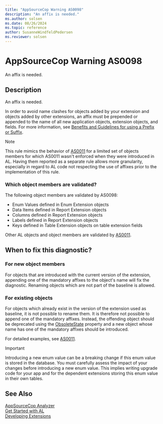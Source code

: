 ```yaml
---
title: "AppSourceCop Warning AS0098"
description: "An affix is needed."
ms.author: solsen
ms.date: 08/26/2024
ms.topic: reference
author: SusanneWindfeldPedersen
ms.reviewer: solsen
---
```

[//]: # (START>DO_NOT_EDIT)
[//]: # (IMPORTANT:Do not edit any of the content between here and the END>DO_NOT_EDIT.)
[//]: # (Any modifications should be made in the .xml files in the ModernDev repo.)
# AppSourceCop Warning AS0098
An affix is needed.

## Description
An affix is needed.

[//]: # (IMPORTANT: END>DO_NOT_EDIT)

In order to avoid name clashes for objects added by your extension and objects added by other extensions, an affix must be prepended or appended to the name of all new application objects, extension objects, and fields. For more information, see [Benefits and Guidelines for using a Prefix or Suffix](../../compliance/apptest-prefix-suffix.md).

> [!NOTE]  
> This rule mimics the behavior of [AS0011](appsourcecop-as0011.md) for a limited set of objects members for which AS0011 wasn't enforced when they were introduced in AL. Having them reported as a separate rule allows more granularity, especially in regard to AL code not respecting the use of affixes prior to the implementation of this rule.

### Which object members are validated?

The following object members are validated by AS0098:

- Enum Values defined in Enum Extension objects
- Data Items defined in Report Extension objects
- Columns defined in Report Extension objects
- Labels defined in Report Extension objects
- Keys defined in Table Extension objects on table extension fields

Other AL objects and object members are validated by [AS0011](appsourcecop-as0011.md).

## When to fix this diagnostic?

### For new object members

For objects that are introduced with the current version of the extension, appending one of the mandatory affixes to the object's name will fix the diagnostic.
Renaming objects which are not part of the baseline is allowed.

### For existing objects

For objects which already exist in the version of the extension used as baseline, it is not possible to rename them. It is therefore not possible to append one of the mandatory affixes. Instead, the offending object should be deprecated using the [ObsoleteState](../properties/devenv-obsoletestate-property.md) property and a new object whose name has one of the mandatory affixes should be introduced.

For detailed examples, see [AS0011](appsourcecop-as0011.md).

> [!IMPORTANT]  
> Introducing a new enum value can be a breaking change if this enum value is stored in the database. You must carefully assess the impact of your changes before introducing a new enum value. This implies writing upgrade code for your app and for the dependent extensions storing this enum value in their own tables.

## See Also  
[AppSourceCop Analyzer](appsourcecop.md)  
[Get Started with AL](../devenv-get-started.md)  
[Developing Extensions](../devenv-dev-overview.md)  
